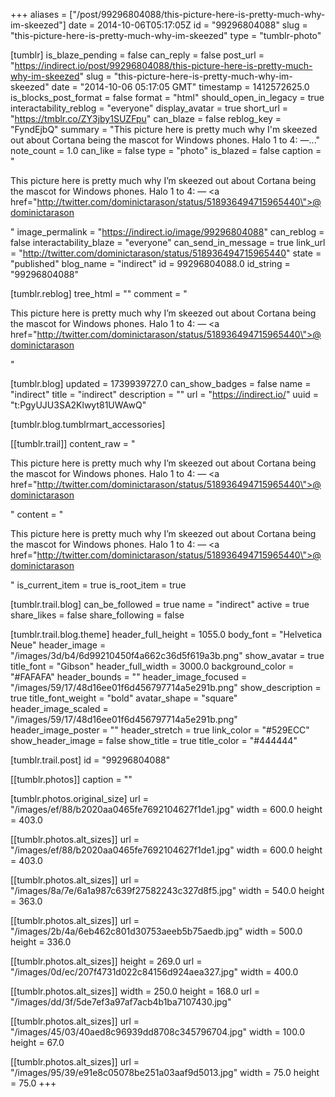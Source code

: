 +++
aliases = ["/post/99296804088/this-picture-here-is-pretty-much-why-im-skeezed"]
date = 2014-10-06T05:17:05Z
id = "99296804088"
slug = "this-picture-here-is-pretty-much-why-im-skeezed"
type = "tumblr-photo"

[tumblr]
is_blaze_pending = false
can_reply = false
post_url = "https://indirect.io/post/99296804088/this-picture-here-is-pretty-much-why-im-skeezed"
slug = "this-picture-here-is-pretty-much-why-im-skeezed"
date = "2014-10-06 05:17:05 GMT"
timestamp = 1412572625.0
is_blocks_post_format = false
format = "html"
should_open_in_legacy = true
interactability_reblog = "everyone"
display_avatar = true
short_url = "https://tmblr.co/ZY3jby1SUZFpu"
can_blaze = false
reblog_key = "FyndEjbQ"
summary = "This picture here is pretty much why I'm skeezed out about Cortana being the mascot for Windows phones. Halo 1 to 4: —..."
note_count = 1.0
can_like = false
type = "photo"
is_blazed = false
caption = "<p>This picture here is pretty much why I&rsquo;m skeezed out about Cortana being the mascot for Windows phones. Halo 1 to 4: — <a href=\"http://twitter.com/dominictarason/status/518936494715965440\">@dominictarason</a></p>"
image_permalink = "https://indirect.io/image/99296804088"
can_reblog = false
interactability_blaze = "everyone"
can_send_in_message = true
link_url = "http://twitter.com/dominictarason/status/518936494715965440"
state = "published"
blog_name = "indirect"
id = 99296804088.0
id_string = "99296804088"

[tumblr.reblog]
tree_html = ""
comment = "<p>This picture here is pretty much why I’m skeezed out about Cortana being the mascot for Windows phones. Halo 1 to 4: — <a href=\"http://twitter.com/dominictarason/status/518936494715965440\">@dominictarason</a></p>"

[tumblr.blog]
updated = 1739939727.0
can_show_badges = false
name = "indirect"
title = "indirect"
description = ""
url = "https://indirect.io/"
uuid = "t:PgyUJU3SA2Klwyt81UWAwQ"

[tumblr.blog.tumblrmart_accessories]

[[tumblr.trail]]
content_raw = "<p>This picture here is pretty much why I’m skeezed out about Cortana being the mascot for Windows phones. Halo 1 to 4: — <a href=\"http://twitter.com/dominictarason/status/518936494715965440\">@dominictarason</a></p>"
content = "<p>This picture here is pretty much why I&rsquo;m skeezed out about Cortana being the mascot for Windows phones. Halo 1 to 4: &mdash; <a href=\"http://twitter.com/dominictarason/status/518936494715965440\">@dominictarason</a></p>"
is_current_item = true
is_root_item = true

[tumblr.trail.blog]
can_be_followed = true
name = "indirect"
active = true
share_likes = false
share_following = false

[tumblr.trail.blog.theme]
header_full_height = 1055.0
body_font = "Helvetica Neue"
header_image = "/images/3d/b4/6d99210450f4a662c36d5f619a3b.png"
show_avatar = true
title_font = "Gibson"
header_full_width = 3000.0
background_color = "#FAFAFA"
header_bounds = ""
header_image_focused = "/images/59/17/48d16ee01f6d456797714a5e291b.png"
show_description = true
title_font_weight = "bold"
avatar_shape = "square"
header_image_scaled = "/images/59/17/48d16ee01f6d456797714a5e291b.png"
header_image_poster = ""
header_stretch = true
link_color = "#529ECC"
show_header_image = false
show_title = true
title_color = "#444444"

[tumblr.trail.post]
id = "99296804088"

[[tumblr.photos]]
caption = ""

[tumblr.photos.original_size]
url = "/images/ef/88/b2020aa0465fe7692104627f1de1.jpg"
width = 600.0
height = 403.0

[[tumblr.photos.alt_sizes]]
url = "/images/ef/88/b2020aa0465fe7692104627f1de1.jpg"
width = 600.0
height = 403.0

[[tumblr.photos.alt_sizes]]
url = "/images/8a/7e/6a1a987c639f27582243c327d8f5.jpg"
width = 540.0
height = 363.0

[[tumblr.photos.alt_sizes]]
url = "/images/2b/4a/6eb462c801d30753aeeb5b75aedb.jpg"
width = 500.0
height = 336.0

[[tumblr.photos.alt_sizes]]
height = 269.0
url = "/images/0d/ec/207f4731d022c84156d924aea327.jpg"
width = 400.0

[[tumblr.photos.alt_sizes]]
width = 250.0
height = 168.0
url = "/images/dd/3f/5de7ef3a97af7acb4b1ba7107430.jpg"

[[tumblr.photos.alt_sizes]]
url = "/images/45/03/40aed8c96939dd8708c345796704.jpg"
width = 100.0
height = 67.0

[[tumblr.photos.alt_sizes]]
url = "/images/95/39/e91e8c05078be251a03aaf9d5013.jpg"
width = 75.0
height = 75.0
+++

